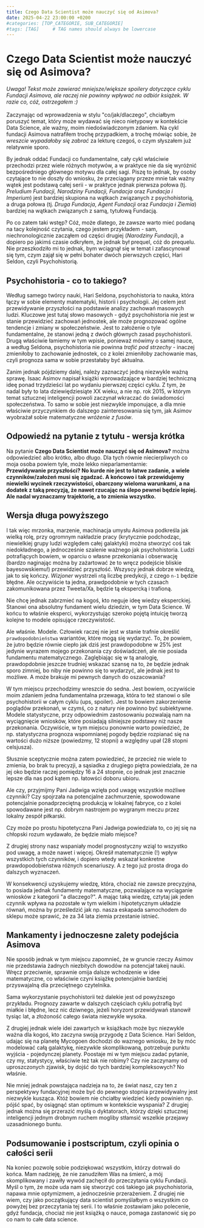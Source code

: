 ```yaml
---
title: Czego Data Scientist może nauczyć się od Asimova?
date: 2025-04-22 23:00:00 +0200
#categories: [TOP_CATEGORIE, SUB_CATEGORIE]
#tags: [TAG]     # TAG names should always be lowercase
---
```



# Czego Data Scientist może nauczyć się od Asimova?

*Uwaga! Tekst może zawierać mniejsze/większe spoilery dotyczące cyklu Fundacji Asimova, ale raczej nie powinny wpływać na odbiór książek. W razie co, cóż, ostrzegałem :)*
</br>
</br>
Zaczynając od wprowadzenia w stylu "co/jak/dlaczego", chciałbym poruszyć temat, który może wydawać się nieco nietypowy w kontekście Data Science, ale ważny, moim niedoświadczonym zdaniem. Na cykl fundacji Asimova natrafiłem trochę przypadkiem, a trochę mówiąc sobie, że *wreszcie wypadałoby się zabrać* za lekturę czegoś, o czym słyszałem już relatywnie sporo. 

By jednak oddać Fundacji co fundamentalne, cały cykl właściwie przechodzi przez wiele różnych motywów, a w praktyce nie da się wyróżnić bezpośredniego głównego motywu dla całej sagi. Piszę to jednak, by osoby czytające to nie doszły  do wniosku, że przeciągany przeze mnie tak ważny wątek jest podstawą całej serii - w praktyce jednak pierwsza połowa (tj. *Preludium Fundacji, Narodziny Fundacji, Fundacja* oraz *Fundacja i Imperium*) jest bardziej skupiona na wątkach związanych z psychohistorią, a druga połowa (tj. *Druga Fundacja*, *Agent Fundacji* oraz *Fundacja i Ziemia*) bardziej na wątkach związanych z samą, tytułową Fundacją.

Po co zatem taki wstęp? Cóż, może dlatego, że zawsze warto mieć podaną na tacy kolejność czytania, czego jestem przykładem - sam, niechronologicznie zacząłem od części drugiej (*Narodziny Fundacji*), a dopiero po jakimś czasie odkryłem, że jednak był prequel, cóż do prequelu. Nie przeszkodziło mi to jednak, bym wciągnął się w temat i zafascynował się tym, czym zajął się w pełni bohater dwóch pierwszych części, Hari Seldon, czyli Psychohistorią.

## Psychohistoria - co to takiego?

Według samego twórcy nauki, Hari Seldona, psychohistoria to nauka, która łączy w sobie elementy matematyki, historii i psychologii. Jej celem jest przewidywanie przyszłości na podstawie analizy zachowań masowych ludzi. Kluczowe jest tutaj słowo masowych - gdyż psychohistoria nie jest w stanie przewidzieć zachowań jednostek, ale może prognozować ogólne tendencje i zmiany w społeczeństwie. Jest to założenie o tyle fundamentalne, że stanowi jedną z dwóch głównych zasad psychohistorii. Drugą właściwie łamiemy w tym wpisie, ponieważ mówimy o samej nauce, a według Seldona, psychohistoria nie powinna *trafić pod strzechy* - inaczej zmieniłoby to zachowanie jednostek, co z kolei zmieniłoby zachowanie mas, czyli prognoza sama w sobie przestałaby być aktualna.

Zanim jednak pójdziemy dalej, należy zaznaczyć jedną niezwykle ważną sprawę. Isaac Asimov napisał książki wprowadzające w bardziej techniczną ideę ponad trzydzieści lat po wydaniu pierwszej części cyklu. Z tym, że nadal były to lata dziewiędziesiąte XX wieku, a nie np. rok 2015, w którym temat sztucznej inteligencji powoli zaczynał wkraczać do świadomości społeczeństwa. To samo w sobie jest niezwykle imponujące, a dla mnie właściwie przyczynkiem do dalszego zainteresowania się tym, jak Asimov wyobrażał sobie matematyczne *wróżenie z fusów*.


## Odpowiedź na pytanie z tytułu - wersja krótka

Na pytanie **Czego Data Scientist może nauczyć się od Asimova?** można odpowiedzieć albo krótko, albo długo. Dla tych równie niecierpliwych co moja osoba powiem tyle, może lekko nieparlamentarnie:
</br>
**Przewidywanie przyszłości? No kurde nie jest to łatwe zadanie, a wiele czynników/założeń musi się zgadzać. A końcowo i tak przewidujemy niewielki wycinek rzeczywistości, obarczony wieloma warunkami, a na dodatek z taką precyzją, że nawet rzucając na ślepo pewnei będzie lepiej. Ale nadal wyznaczamy trajektorię, a to zmienia wszystko.**

## Wersja długa powyższego

I tak więc mrzonka, marzenie, machinacja umysłu Asimova podkreśla jak wielką rolę, przy ogromnym nakładzie pracy (krytycznie podchodząc, niewielkiej grupy ludzi względem całej galaktyki) można stworzyć coś tak niedokładnego, a jednocześnie szalenie ważnego jak psychohistoria. Ludzi potrafiących bowiem, w oparciu o własne przekoniania i obserwację (bardzo naginając można by zażartować że to wręcz podejście bliskie bayesowskiemu!) przewidzieć przyszłość. Wszyscy jednak dobrze wiedzą, jak to się kończy. *Wizjoner* wystrzeli `n`tą liczbę predykcji, z czego `n-1` będzie błędne. Ale oczywiście ta jedna, prawdpodobnie w tych czasach zakomunikowana przez Tweeta/Xa, będzie tą ekspercką i trafioną.

Nie chcę jednak zabrzmieć na kogoś, kto neguje ideę wiedzy eksperckiej. Stanowi ona absolutny fundament wielu dziedzin, w tym Data Science. W końcu to właśnie eksperci, wykorzystując szeroko pojętą intuicję tworzą kolejne to modele opisujące rzeczywistość.

Ale właśnie. Modele. Człowiek raczej nie jest w stanie trafnie określić `prawdopodobnieństwa` wariantów, które mogą się wydarzyć. To, że powiem, że jutro będzie równie ciepło jak dziś jest prawdopodobne w 25% jest jedynie wyrazem mojego przekonania czy doświadczeń, ale nie posiada fundamentu matematycznego. Zaglębiając się w tą analogię, prawdopdobnie jeszcze trudniej wskazać szansę na to, że będzie jednak sporo zimniej, bo niby nie powinno się to wydarzyć, ale jednak jest to możliwe. A może brakuje mi pewnych danych do oszacowania?

W tym miejscu przechodzimy wreszcie do sedna. Jest bowiem, oczywiście moim zdaniem jedna fundamentalna przewaga, która to też stanowi o sile psychohistorii w całym cyklu (ups, spoiler). Jest to bowiem zakorzenienie poglądów przekonań, w czymś, co z natury nie powinno być subiektywne. Modele statystyczne, przy odpowiednim zastosowaniu pozwalają nam na wyciągnięcie wniosków, które posiadają silniejsze podstawy niż nasze przekonania. Oczywiście, w tym miejscu ponownie warto powiedzieć, że np. statystyczna prognoza wspomnianej pogody będzie rozpianać się na wartości dużo niższe (powiedzmy, 12 stopni) a względny upał (28 stopni celsjusza). 

Słusznie sceptycznie można zatem powiedzieć, że przecież nie wiele to zmienia, bo brak tu precyzji, a sąsiadka z drugiego piętra powiedziała, że na jej oko będzie raczej pomiędzy 16 a 24 stopnie, co jednak jest znacznie lepsze dla nas pod kątem np. łatowści doboru ubioru. 

Ale czy, przyjmijmy Pani Jadwiga wzięła pod uwagę wszystkie możliwe czynniki? Czy spojrzała na potencjalne zachmurzenie, spowodowane potencjalnie ponadprzeciętną produkcją w lokalnej fabryce, co z kolei spowodawane jest np. dobrym nastrojem po wygranym meczu przez lokalny zespół piłkarski.

Czy może po prostu hipotetyczna Pani Jadwiga powiedziała to, co jej się na chłopski rozum wydawało, że będzie miało miejsce?

Z drugiej strony nasz wspaniały model prognostyczny wziąl to wszystko pod uwagę, a może nawet i więcej. Okreśił matematycznie (!) wpływ wszystkich tych czynników, i dopiero wtedy wskazał konkretne prawdopodobieństwa różnych scenariuszy. A z tego już prosta droga do dalszych wyznaczeń. 

W konsekwencji uzyskujemy wiedzę, która, chociaż nie zawsze precyzyjna, to posiada jednak fundamenty matematyczne, pozwalające na wyciąganie wniosków z kategorii "a dlaczego?". A mając taką wiedzę, cztytaj jak jeden czynnik wpływa na pozostałe w tym wielkim i hipotetycznym układzie równań, można by prześledzić jak np. nasza eskapada samochodem do sklepu może sprawić, że za 34 lata ziemia przestanie istnieć.

## Mankamenty i jednoczesne zalety podejścia Asimova

Nie sposób jednak w tym miejscu zapomnieć, że w gruncie rzeczy Asimov nie przedstawia żadnych niezbitych dowodów na potencjał takeij nauki. Wręcz przeciwnie, sprawnie omija dalsze wchodzenie w idee matematyczne, co właściwie czyni książkę potencjalnie bardziej przyswajalną dla przeciętnego czytelnika. 

Sama wykorzystanie psychohistorii też dalekie jest od powyższego przykładu. Prognozy zawarte w dalszych częściach cyklu potrafią być miałkie i błędne, lecz nic dziwnego, jeżeli horyzont przewidywań stanowił tysiąc lat, a złożoność całego świata niezwykle wysoka.

Z drugiej jednak wiele idei zawartych w książkach może byc niezwykle ważna dla kogoś, kto zaczyna swoją przygodę z Data Science. Hari Seldon, udając się na planetę Mycogoen dochodzi do waznego wniosku, że by móc modelować całą galaktykę, niezywkle skomplikowaną, potrzebuje punktu wyjścia - pojedynczej planety. Poostaje mi w tym miejscu zadać pytanie, czy my, statystycy, właściwie też tak nie robimy? Czy nie zaczynamy od uproszczonych zjawisk, by dojść do tych bardziej kompleksowych? No właśnie.

Nie mniej jednak powstająca nadzieja na to, że świat nasz, czy ten z perspektywy fundacyjnej może być do pewnego stopnia przewidywalny jest niezwykle kusząca. Któż bowiem nie chciałby wiedzieć kiedy powinien np. pójść spać, by osiągnąć stan optimum w kontekście wyspania? Z drugiej jednak można się przerazić myślą o dyktatorach, którzy dzięki sztucznej inteligencji jednym drobnym ruchem mogliby stłamsić wszelkie przejawy uzasadnionego buntu.

## Podsumowanie i postscriptum, czyli opinia o całości serii

Na koniec pozwolę sobie podziękować wszystkim, którzy dotrwali do końca. Mam nadzieję, że nie zanudziłem Was na śmierć, a mój skomplikowany i zawiły wywód zachęcił do przeczytania cyklu Fundacji. Myśl o tym, że może uda nam się stworzyć coś takiego jak psychohistoria, napawa mnie optymizmem, a jednocześnie przerażeniem. Z drugiej nie wiem, czy jako początkujący data scientist pomyślałbym o wszystkim co powyżej bez przeczytania tej serii. I to właśnie zostawiam jako polecenie, gdyż fundacja, chociaż nie jest książką o nauce, pomaga zastanowić się po co nam to całe data science.
